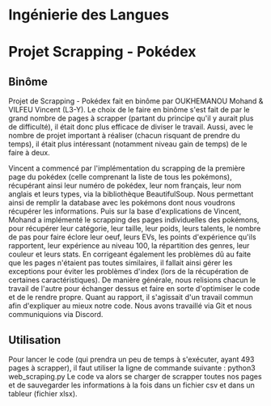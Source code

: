 # Ingénierie des Langues
# Projet Scrapping - Pokédex

## Binôme
Projet de Scrapping - Pokédex fait en binôme par OUKHEMANOU Mohand & VILFEU Vincent (L3-Y). 
Le choix de le faire en binôme s'est fait de par le grand nombre de pages à scrapper (partant du principe qu'il y aurait plus de difficulté), il était donc plus efficace de diviser le travail. 
Aussi, avec le nombre de projet important à réaliser (chacun risquant de prendre du temps), il était plus intéressant (notamment niveau gain de temps) de le faire à deux.

Vincent a commencé par l'implémentation du scrapping de la première page du pokédex (celle comprenant la liste de tous les pokémons), récupérant ainsi leur numéro de pokédex, leur nom français, leur nom anglais et leurs types, via la bibliothèque BeautifulSoup. Nous permettant ainsi de remplir la database avec les pokémons dont nous voudrons récupérer les informations. 
Puis sur la base d'explications de Vincent, Mohand a implémenté le scrapping des pages individuelles des pokémons, pour récupérer leur catégorie, leur taille, leur poids, leurs talents, le nombre de pas pour faire éclore leur oeuf, leurs EVs, les points d'expérience qu'ils rapportent, leur expérience au niveau 100, la répartition des genres, leur couleur et leurs stats.
En corrigeant également les problèmes dû au faite que les pages n'étaient pas toutes similaires, il fallait ainsi gérer les exceptions pour éviter les problèmes d'index (lors de la récupération de certaines caractéristiques). 
De manière générale, nous relisions chacun le travail de l'autre pour échanger dessus et faire en sorte d'optimiser le code et de le rendre propre. 
Quant au rapport, il s'agissait d'un travail commun afin d'expliquer au mieux notre code. 
Nous avons travaillé via Git et nous communiquions via Discord. 

## Utilisation
Pour lancer le code (qui prendra un peu de temps à s'exécuter, ayant 493 pages à scrapper), il faut utiliser la ligne de commande suivante : 
    python3 web_scraping.py
Le code va alors se charger de scrapper toutes nos pages et de sauvegarder les informations à la fois dans un fichier csv et dans un tableur (fichier xlsx). 